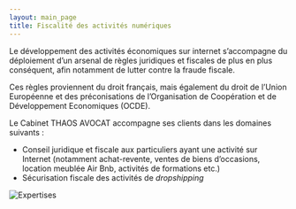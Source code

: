 ```yaml
---
layout: main_page
title: Fiscalité des activités numériques
---
```

<div class="row text-justify">
    <div class="col-md-3"></div>
    <div class="col-md-6 p-4">
        <p>Le développement des activités économiques sur internet s’accompagne du déploiement d’un arsenal de règles juridiques et fiscales de plus en plus conséquent, afin notamment de lutter contre la fraude fiscale.</p>
        <p>Ces règles proviennent du droit français, mais également du droit de l’Union Européenne et des préconisations de l’Organisation de Coopération et de Développement Economiques (OCDE).</p>
        <p>Le Cabinet THAOS AVOCAT accompagne ses clients dans les domaines suivants :</p>
        <ul>
            <li>Conseil juridique et fiscale aux particuliers ayant une activité sur Internet (notamment achat-revente, ventes de biens d’occasions, location meublée Air Bnb, activités de formations etc.)</li>
            <li>Sécurisation fiscale des activités de <em>dropshipping</em></li>
        </ul>
    </div>
    <div class="col-md-3"></div>
    <div class="col-md-3"></div>
    <div class="col-md-6 p-0">
        <img src="{{ site.baseurl }}/images/expertises/marius-masalar-CyFBmFEsytU-unsplash.jpg" alt="Expertises" class="content-picture">
    </div>
    <div class="col-md-3"></div>
</div>